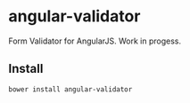 angular-validator
=================

Form Validator for AngularJS. Work in progess.

## Install

```shell
bower install angular-validator
```
